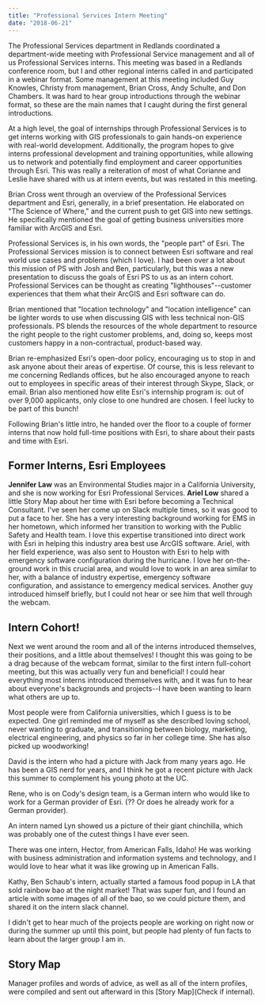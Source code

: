 ```yaml
---
title: "Professional Services Intern Meeting" 
date: "2018-06-21" 
---
```


The Professional Services department in Redlands coordinated a department-wide meeting with Professional Service management and all of us Professional Services interns. This meeting was based in a Redlands conference room, but I and other regional interns called in and participated in a webinar format. Some management at this meeting included Guy Knowles, Christy from management, Brian Cross, Andy Schulte, and Don Chambers. It was hard to hear group introductions through the webinar format, so these are the main names that I caught during the first general introductions.

At a high level, the goal of internships through Professional Services is to get interns working with GIS professionals to gain hands-on experience with real-world development. Additionally, the program hopes to give interns professional development and training opportunities, while allowing us to network and potentially find employment and career opportunities through Esri. This was really a reiteration of most of what Corianne and Leslie have shared with us at intern events, but was restated in this meeting.

Brian Cross went through an overview of the Professional Services department and Esri, generally, in a brief presentation. He elaborated on "The Science of Where," and the current push to get GIS into new settings. He specifically mentioned the goal of getting business universities more familiar with ArcGIS and Esri.

Professional Services is, in his own words, the "people part" of Esri. The Professional Services mission is to connect between Esri software and real world use cases and problems (which I love). I had been over a lot about this mission of PS with Josh and Ben, particularly, but this was a new presentation to discuss the goals of Esri PS to us as an intern cohort. Professional Services can be thought as creating "lighthouses"--customer experiences that them what their ArcGIS and Esri software can do.

Brian mentioned that "location technology" and "location intelligence" can be lighter words to use when discussing GIS with less technical non-GIS professionals. PS blends the resources of the whole department to resource the right people to the right customer problems, and, doing so, keeps most customers happy in a non-contractual, product-based way.

Brian re-emphasized Esri's open-door policy, encouraging us to stop in and ask anyone about their areas of expertise. Of course, this is less relevant to me concerning Redlands offices, but he also encouraged anyone to reach out to employees in specific areas of their interest through Skype, Slack, or email. Brian also mentioned how elite Esri's internship program is: out of over 9,000 applicants, only close to one hundred are chosen. I feel lucky to be part of this bunch!

Following Brian's little intro, he handed over the floor to a couple of former interns that now hold full-time positions with Esri, to share about their pasts and time with Esri.

## Former Interns, Esri Employees

**Jennifer Law** was an Environmental Studies major in a California University, and she is now working for Esri Professional Services. **Ariel Low** shared a little Story Map about her time with Esri before becoming a Technical Consultant. I've seen her come up on Slack multiple times, so it was good to put a face to her. She has a very interesting background working for EMS in her hometown, which informed her transition to working with the Public Safety and Health team. I love this expertise transitioned into direct work with Esri in helping this industry area best use ArcGIS software. Ariel, with her field experience, was also sent to Houston with Esri to help with emergency software configuration during the hurricane. I love her on-the-ground work in this crucial area, and would love to work in an area similar to her, with a balance of industry expertise, emergency software configuration, and assistance to emergency medical services. Another guy introduced himself briefly, but I could not hear or see him that well through the webcam.

## Intern Cohort!

Next we went around the room and all of the interns introduced themselves, their positions, and a little about themselves! I thought this was going to be a drag because of the webcam format, similar to the first intern full-cohort meeting, but this was actually very fun and beneficial! I could hear everything most interns introduced themselves with, and it was fun to hear about everyone's backgrounds and projects--I have been wanting to learn what others are up to.

Most people were from California universities, which I guess is to be expected. One girl reminded me of myself as she described loving school, never wanting to graduate, and transitioning between biology, marketing, electrical engineering, and physics so far in her college time. She has also picked up woodworking!

David is the intern who had a picture with Jack from many years ago. He has been a GIS nerd for years, and I think he got a recent picture with Jack this summer to complement his young photo at the UC.

Rene, who is on Cody's design team, is a German intern who would like to work for a German provider of Esri. (?? Or does he already work for a German provider).

An intern named Lyn showed us a picture of their giant chinchilla, which was probably one of the cutest things I have ever seen.

There was one intern, Hector, from American Falls, Idaho! He was working with business administration and information systems and technology, and I would love to hear what it was like growing up in American Falls.

Kathy, Ben Schaub's intern, actually started a famous food popup in LA that sold rainbow bao at the night market! That was super fun, and I found an article with some images of all of the bao, so we could picture them, and shared it on the intern slack channel.

I didn't get to hear much of the projects people are working on right now or during the summer up until this point, but people had plenty of fun facts to learn about the larger group I am in.

## Story Map

Manager profiles and words of advice, as well as all of the intern profiles, were compiled and sent out afterward in this [Story Map](Check if internal).
